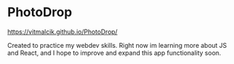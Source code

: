 # PhotoDrop
https://vitmalcik.github.io/PhotoDrop/

Created to practice my webdev skills. Right now im learning more about JS and React, and I hope to improve and expand this app functionality soon.

